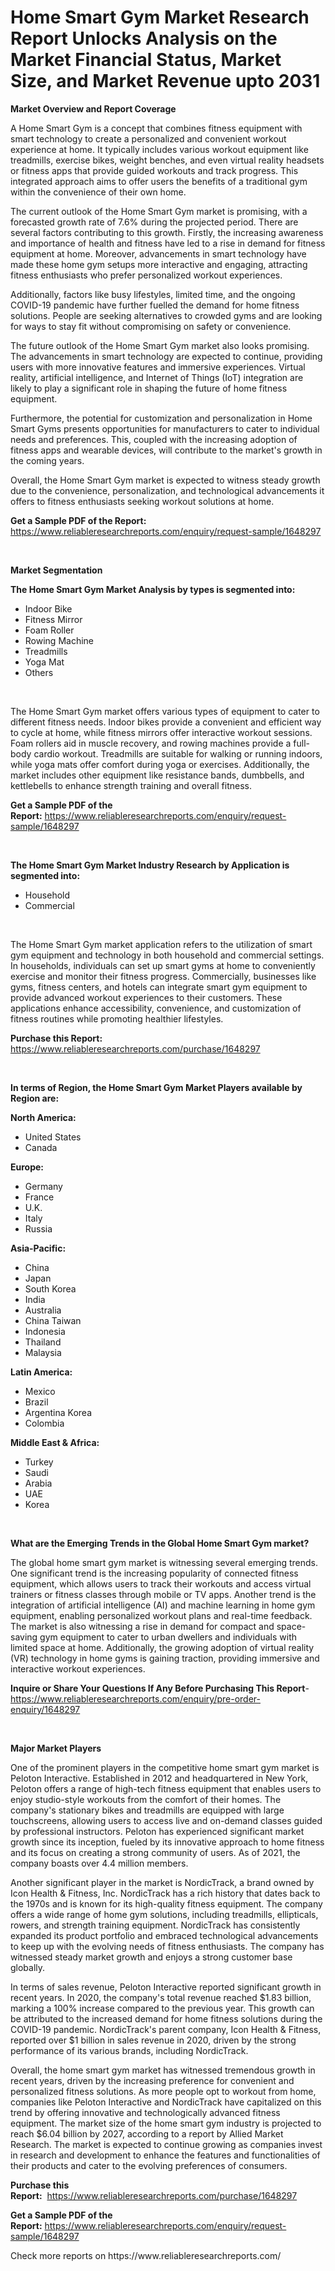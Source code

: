 <p><h1>Home Smart Gym Market Research Report Unlocks Analysis on the Market Financial Status, Market Size, and Market Revenue upto 2031</h1></p><p><strong>Market Overview and Report Coverage</strong></p>
<p><p>A Home Smart Gym is a concept that combines fitness equipment with smart technology to create a personalized and convenient workout experience at home. It typically includes various workout equipment like treadmills, exercise bikes, weight benches, and even virtual reality headsets or fitness apps that provide guided workouts and track progress. This integrated approach aims to offer users the benefits of a traditional gym within the convenience of their own home.</p><p>The current outlook of the Home Smart Gym market is promising, with a forecasted growth rate of 7.6% during the projected period. There are several factors contributing to this growth. Firstly, the increasing awareness and importance of health and fitness have led to a rise in demand for fitness equipment at home. Moreover, advancements in smart technology have made these home gym setups more interactive and engaging, attracting fitness enthusiasts who prefer personalized workout experiences.</p><p>Additionally, factors like busy lifestyles, limited time, and the ongoing COVID-19 pandemic have further fuelled the demand for home fitness solutions. People are seeking alternatives to crowded gyms and are looking for ways to stay fit without compromising on safety or convenience.</p><p>The future outlook of the Home Smart Gym market also looks promising. The advancements in smart technology are expected to continue, providing users with more innovative features and immersive experiences. Virtual reality, artificial intelligence, and Internet of Things (IoT) integration are likely to play a significant role in shaping the future of home fitness equipment.</p><p>Furthermore, the potential for customization and personalization in Home Smart Gyms presents opportunities for manufacturers to cater to individual needs and preferences. This, coupled with the increasing adoption of fitness apps and wearable devices, will contribute to the market's growth in the coming years.</p><p>Overall, the Home Smart Gym market is expected to witness steady growth due to the convenience, personalization, and technological advancements it offers to fitness enthusiasts seeking workout solutions at home.</p></p>
<p><strong>Get a Sample PDF of the Report:</strong> <a href="https://www.reliableresearchreports.com/enquiry/request-sample/1648297">https://www.reliableresearchreports.com/enquiry/request-sample/1648297</a></p>
<p>&nbsp;</p>
<p><strong>Market Segmentation</strong></p>
<p><strong>The Home Smart Gym Market Analysis by types is segmented into:</strong></p>
<p><ul><li>Indoor Bike</li><li>Fitness Mirror</li><li>Foam Roller</li><li>Rowing Machine</li><li>Treadmills</li><li>Yoga Mat</li><li>Others</li></ul></p>
<p>&nbsp;</p>
<p><p>The Home Smart Gym market offers various types of equipment to cater to different fitness needs. Indoor bikes provide a convenient and efficient way to cycle at home, while fitness mirrors offer interactive workout sessions. Foam rollers aid in muscle recovery, and rowing machines provide a full-body cardio workout. Treadmills are suitable for walking or running indoors, while yoga mats offer comfort during yoga or exercises. Additionally, the market includes other equipment like resistance bands, dumbbells, and kettlebells to enhance strength training and overall fitness.</p></p>
<p><strong>Get a Sample PDF of the Report:</strong>&nbsp;<a href="https://www.reliableresearchreports.com/enquiry/request-sample/1648297">https://www.reliableresearchreports.com/enquiry/request-sample/1648297</a></p>
<p>&nbsp;</p>
<p><strong>The Home Smart Gym Market Industry Research by Application is segmented into:</strong></p>
<p><ul><li>Household</li><li>Commercial</li></ul></p>
<p>&nbsp;</p>
<p><p>The Home Smart Gym market application refers to the utilization of smart gym equipment and technology in both household and commercial settings. In households, individuals can set up smart gyms at home to conveniently exercise and monitor their fitness progress. Commercially, businesses like gyms, fitness centers, and hotels can integrate smart gym equipment to provide advanced workout experiences to their customers. These applications enhance accessibility, convenience, and customization of fitness routines while promoting healthier lifestyles.</p></p>
<p><strong>Purchase this Report:</strong>&nbsp; <a href="https://www.reliableresearchreports.com/purchase/1648297">https://www.reliableresearchreports.com/purchase/1648297</a></p>
<p>&nbsp;</p>
<p><strong>In terms of Region, the Home Smart Gym Market Players available by Region are:</strong></p>
<p>
    <p> <strong> North America: </strong>
        <ul>
            <li>United States</li>
            <li>Canada</li>
        </ul>
        </p> 
    <p> <strong> Europe: </strong>
        <ul>
            <li>Germany</li>
            <li>France</li>
            <li>U.K.</li>
            <li>Italy</li>
            <li>Russia</li>
        </ul>
        </p> 
    <p> <strong> Asia-Pacific: </strong>
        <ul>
            <li>China</li>
            <li>Japan</li>
            <li>South Korea</li>
            <li>India</li>
            <li>Australia</li>
            <li>China Taiwan</li>
            <li>Indonesia</li>
            <li>Thailand</li>
            <li>Malaysia</li>
        </ul>
        </p> 
    <p> <strong> Latin America: </strong>
        <ul>
            <li>Mexico</li>
            <li>Brazil</li>
            <li>Argentina Korea</li>
            <li>Colombia</li>
        </ul>
        </p> 
    <p> <strong> Middle East & Africa: </strong>
        <ul>
            <li>Turkey</li>
            <li>Saudi</li>
            <li>Arabia</li>
            <li>UAE</li>
            <li>Korea</li>
        </ul>
    </p>
    </p>
<p>&nbsp;</p>
<p><strong>What are the Emerging Trends in the Global Home Smart Gym market?</strong></p>
<p><p>The global home smart gym market is witnessing several emerging trends. One significant trend is the increasing popularity of connected fitness equipment, which allows users to track their workouts and access virtual trainers or fitness classes through mobile or TV apps. Another trend is the integration of artificial intelligence (AI) and machine learning in home gym equipment, enabling personalized workout plans and real-time feedback. The market is also witnessing a rise in demand for compact and space-saving gym equipment to cater to urban dwellers and individuals with limited space at home. Additionally, the growing adoption of virtual reality (VR) technology in home gyms is gaining traction, providing immersive and interactive workout experiences.</p></p>
<p><strong>Inquire or Share Your Questions If Any Before Purchasing This Report</strong>- <a href="https://www.reliableresearchreports.com/enquiry/pre-order-enquiry/1648297">https://www.reliableresearchreports.com/enquiry/pre-order-enquiry/1648297</a></p>
<p>&nbsp;</p>
<p><strong>Major Market Players</strong></p>
<p><p>One of the prominent players in the competitive home smart gym market is Peloton Interactive. Established in 2012 and headquartered in New York, Peloton offers a range of high-tech fitness equipment that enables users to enjoy studio-style workouts from the comfort of their homes. The company's stationary bikes and treadmills are equipped with large touchscreens, allowing users to access live and on-demand classes guided by professional instructors. Peloton has experienced significant market growth since its inception, fueled by its innovative approach to home fitness and its focus on creating a strong community of users. As of 2021, the company boasts over 4.4 million members.</p><p>Another significant player in the market is NordicTrack, a brand owned by Icon Health & Fitness, Inc. NordicTrack has a rich history that dates back to the 1970s and is known for its high-quality fitness equipment. The company offers a wide range of home gym solutions, including treadmills, ellipticals, rowers, and strength training equipment. NordicTrack has consistently expanded its product portfolio and embraced technological advancements to keep up with the evolving needs of fitness enthusiasts. The company has witnessed steady market growth and enjoys a strong customer base globally.</p><p>In terms of sales revenue, Peloton Interactive reported significant growth in recent years. In 2020, the company's total revenue reached $1.83 billion, marking a 100% increase compared to the previous year. This growth can be attributed to the increased demand for home fitness solutions during the COVID-19 pandemic. NordicTrack's parent company, Icon Health & Fitness, reported over $1 billion in sales revenue in 2020, driven by the strong performance of its various brands, including NordicTrack.</p><p>Overall, the home smart gym market has witnessed tremendous growth in recent years, driven by the increasing preference for convenient and personalized fitness solutions. As more people opt to workout from home, companies like Peloton Interactive and NordicTrack have capitalized on this trend by offering innovative and technologically advanced fitness equipment. The market size of the home smart gym industry is projected to reach $6.04 billion by 2027, according to a report by Allied Market Research. The market is expected to continue growing as companies invest in research and development to enhance the features and functionalities of their products and cater to the evolving preferences of consumers.</p></p>
<p><strong>Purchase this Report:</strong>&nbsp;&nbsp;<a href="https://www.reliableresearchreports.com/purchase/1648297">https://www.reliableresearchreports.com/purchase/1648297</a></p>
<p></p>
<p><strong>Get a Sample PDF of the Report:</strong>&nbsp;<a href="https://www.reliableresearchreports.com/enquiry/request-sample/1648297">https://www.reliableresearchreports.com/enquiry/request-sample/1648297</a></p>
<p>Check more reports on https://www.reliableresearchreports.com/</p>
